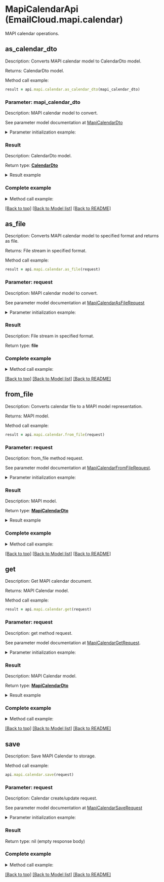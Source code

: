 # MapiCalendarApi (EmailCloud.mapi.calendar)

MAPI calendar operations.

<a name="as_calendar_dto"></a>
## as_calendar_dto

Description: Converts MAPI calendar model to CalendarDto model.             

Returns: CalendarDto model.

Method call example:
```ruby
result = api.mapi.calendar.as_calendar_dto(mapi_calendar_dto)
```

### Parameter: mapi_calendar_dto

Description: MAPI calendar model to convert.

See parameter model documentation at [MapiCalendarDto](MapiCalendarDto.md)

<details>
    <summary>Parameter initialization example:</summary>
    
```ruby
mapi_calendar_dto = MapiCalendarDto.new(
  attendees: MapiCalendarAttendeesDto.new(
    appointment_recipients: [
      MapiRecipientDto.new(
        email_address: 'organizer@aspose.com',
        address_type: 'SMTP',
        display_name: 'Organizer Name',
        recipient_type: 'MapiTo'),
      MapiRecipientDto.new(
        email_address: 'attendee@aspose.com',
        address_type: 'SMTP',
        display_name: 'Attendee Name',
        recipient_type: 'MapiTo')]),
  busy_status: 'Tentative',
  client_intent: [
    'Manager'],
  end_date: DateTime.now,
  location: 'Some location',
  recurrence: MapiCalendarEventRecurrenceDto.new(
    recurrence_pattern: MapiCalendarDailyRecurrencePatternDto.new(
      frequency: 'Daily',
      occurrence_count: 10,
      week_start_day: 'Monday')),
  start_date: DateTime.now,
  organizer: MapiElectronicAddressDto.new(
    email_address: 'organizer@aspose.com'),
  body: 'Some description',
  subject: 'Some summary')
```

</details>

### Result

Description: CalendarDto model.

Return type: [**CalendarDto**](CalendarDto.md)

<details>
    <summary>Result example</summary>

```ruby
result = CalendarDto.new(
  attendees: [
    MailAddress.new(
      display_name: 'Attendee Name',
      address: 'attendee@aspose.com',
      participation_status: 'Accepted')],
  description: 'Some description',
  end_date: DateTime.now,
  location: 'Some location',
  organizer: MailAddress.new(
    display_name: 'Organizer Name',
    address: 'organizer@aspose.com'),
  recurrence: DailyRecurrencePatternDto.new(
    interval: -1,
    occurs: 10,
    week_start: 'Monday'),
  start_date: DateTime.now,
  summary: 'Some summary')
```
</details>

### Complete example

<details>
    <summary>Method call example:</summary>

```ruby
api = EmailCloud.new(client_secret, client_id)

// Prepare parameters:
mapi_calendar_dto = MapiCalendarDto.new(
  attendees: MapiCalendarAttendeesDto.new(
    appointment_recipients: [
      MapiRecipientDto.new(
        email_address: 'organizer@aspose.com',
        address_type: 'SMTP',
        display_name: 'Organizer Name',
        recipient_type: 'MapiTo'),
      MapiRecipientDto.new(
        email_address: 'attendee@aspose.com',
        address_type: 'SMTP',
        display_name: 'Attendee Name',
        recipient_type: 'MapiTo')]),
  busy_status: 'Tentative',
  client_intent: [
    'Manager'],
  end_date: DateTime.now,
  location: 'Some location',
  recurrence: MapiCalendarEventRecurrenceDto.new(
    recurrence_pattern: MapiCalendarDailyRecurrencePatternDto.new(
      frequency: 'Daily',
      occurrence_count: 10,
      week_start_day: 'Monday')),
  start_date: DateTime.now,
  organizer: MapiElectronicAddressDto.new(
    email_address: 'organizer@aspose.com'),
  body: 'Some description',
  subject: 'Some summary')

// Call method:
result = api.mapi.calendar.as_calendar_dto(mapi_calendar_dto)

// Result example:
result = CalendarDto.new(
  attendees: [
    MailAddress.new(
      display_name: 'Attendee Name',
      address: 'attendee@aspose.com',
      participation_status: 'Accepted')],
  description: 'Some description',
  end_date: DateTime.now,
  location: 'Some location',
  organizer: MailAddress.new(
    display_name: 'Organizer Name',
    address: 'organizer@aspose.com'),
  recurrence: DailyRecurrencePatternDto.new(
    interval: -1,
    occurs: 10,
    week_start: 'Monday'),
  start_date: DateTime.now,
  summary: 'Some summary')
```

</details>

[[Back to top]](#) [[Back to Model list]](Models.md) [[Back to README]](README.md)
<a name="as_file"></a>
## as_file

Description: Converts MAPI calendar model to specified format and returns as file.             

Returns: File stream in specified format.

Method call example:
```ruby
result = api.mapi.calendar.as_file(request)
```

### Parameter: request

Description: MAPI calendar model to convert.

See parameter model documentation at [MapiCalendarAsFileRequest](MapiCalendarAsFileRequest.md)

<details>
    <summary>Parameter initialization example:</summary>
    
```ruby
request = MapiCalendarAsFileRequest.new(
  format: 'Msg',
  value: MapiCalendarDto.new(
    attendees: MapiCalendarAttendeesDto.new(
      appointment_recipients: [
        MapiRecipientDto.new(
          email_address: 'organizer@aspose.com',
          address_type: 'SMTP',
          display_name: 'Organizer Name',
          recipient_type: 'MapiTo'),
        MapiRecipientDto.new(
          email_address: 'attendee@aspose.com',
          address_type: 'SMTP',
          display_name: 'Attendee Name',
          recipient_type: 'MapiTo')]),
    busy_status: 'Tentative',
    client_intent: [
      'Manager'],
    end_date: DateTime.now,
    location: 'Some location',
    recurrence: MapiCalendarEventRecurrenceDto.new(
      recurrence_pattern: MapiCalendarDailyRecurrencePatternDto.new(
        frequency: 'Daily',
        occurrence_count: 10,
        week_start_day: 'Monday')),
    start_date: DateTime.now,
    organizer: MapiElectronicAddressDto.new(
      email_address: 'organizer@aspose.com'),
    body: 'Some description',
    subject: 'Some summary'))
```

</details>

### Result

Description: File stream in specified format.

Return type: **file**

### Complete example

<details>
    <summary>Method call example:</summary>

```ruby
api = EmailCloud.new(client_secret, client_id)

// Prepare parameters:
request = MapiCalendarAsFileRequest.new(
  format: 'Msg',
  value: MapiCalendarDto.new(
    attendees: MapiCalendarAttendeesDto.new(
      appointment_recipients: [
        MapiRecipientDto.new(
          email_address: 'organizer@aspose.com',
          address_type: 'SMTP',
          display_name: 'Organizer Name',
          recipient_type: 'MapiTo'),
        MapiRecipientDto.new(
          email_address: 'attendee@aspose.com',
          address_type: 'SMTP',
          display_name: 'Attendee Name',
          recipient_type: 'MapiTo')]),
    busy_status: 'Tentative',
    client_intent: [
      'Manager'],
    end_date: DateTime.now,
    location: 'Some location',
    recurrence: MapiCalendarEventRecurrenceDto.new(
      recurrence_pattern: MapiCalendarDailyRecurrencePatternDto.new(
        frequency: 'Daily',
        occurrence_count: 10,
        week_start_day: 'Monday')),
    start_date: DateTime.now,
    organizer: MapiElectronicAddressDto.new(
      email_address: 'organizer@aspose.com'),
    body: 'Some description',
    subject: 'Some summary'))

// Call method:
result = api.mapi.calendar.as_file(request)
```

</details>

[[Back to top]](#) [[Back to Model list]](Models.md) [[Back to README]](README.md)
<a name="from_file"></a>
## from_file

Description: Converts calendar file to a MAPI model representation.             

Returns: MAPI model.

Method call example:
```ruby
result = api.mapi.calendar.from_file(request)
```

### Parameter: request

Description: from_file method request.

See parameter model documentation at [MapiCalendarFromFileRequest](MapiCalendarFromFileRequest.md).

<details>
    <summary>Parameter initialization example:</summary>
    
```ruby
request = MapiCalendarFromFileRequest.new(
    file: File.new('/path/to/calendar.msg'))
```

</details>

### Result

Description: MAPI model.

Return type: [**MapiCalendarDto**](MapiCalendarDto.md)

<details>
    <summary>Result example</summary>

```ruby
result = MapiCalendarDto.new(
  attendees: MapiCalendarAttendeesDto.new(
    appointment_recipients: [
      MapiRecipientDto.new(
        email_address: 'organizer@aspose.com',
        address_type: 'SMTP',
        display_name: 'Organizer Name',
        recipient_type: 'MapiTo'),
      MapiRecipientDto.new(
        email_address: 'attendee@aspose.com',
        address_type: 'SMTP',
        display_name: 'Attendee Name',
        recipient_type: 'MapiTo')]),
  busy_status: 'Tentative',
  client_intent: [
    'Manager'],
  end_date: DateTime.now,
  location: 'Some location',
  recurrence: MapiCalendarEventRecurrenceDto.new(
    recurrence_pattern: MapiCalendarDailyRecurrencePatternDto.new(
      frequency: 'Daily',
      occurrence_count: 10,
      week_start_day: 'Monday')),
  start_date: DateTime.now,
  organizer: MapiElectronicAddressDto.new(
    email_address: 'organizer@aspose.com'),
  body: 'Some description',
  subject: 'Some summary')
```
</details>

### Complete example

<details>
    <summary>Method call example:</summary>

```ruby
api = EmailCloud.new(client_secret, client_id)

// Prepare parameters:
request = MapiCalendarFromFileRequest.new(
    file: File.new('/path/to/calendar.msg'))

// Call method:
result = api.mapi.calendar.from_file(request)

// Result example:
result = MapiCalendarDto.new(
  attendees: MapiCalendarAttendeesDto.new(
    appointment_recipients: [
      MapiRecipientDto.new(
        email_address: 'organizer@aspose.com',
        address_type: 'SMTP',
        display_name: 'Organizer Name',
        recipient_type: 'MapiTo'),
      MapiRecipientDto.new(
        email_address: 'attendee@aspose.com',
        address_type: 'SMTP',
        display_name: 'Attendee Name',
        recipient_type: 'MapiTo')]),
  busy_status: 'Tentative',
  client_intent: [
    'Manager'],
  end_date: DateTime.now,
  location: 'Some location',
  recurrence: MapiCalendarEventRecurrenceDto.new(
    recurrence_pattern: MapiCalendarDailyRecurrencePatternDto.new(
      frequency: 'Daily',
      occurrence_count: 10,
      week_start_day: 'Monday')),
  start_date: DateTime.now,
  organizer: MapiElectronicAddressDto.new(
    email_address: 'organizer@aspose.com'),
  body: 'Some description',
  subject: 'Some summary')
```

</details>

[[Back to top]](#) [[Back to Model list]](Models.md) [[Back to README]](README.md)
<a name="get"></a>
## get

Description: Get MAPI calendar document.             

Returns: MAPI Calendar model.

Method call example:
```ruby
result = api.mapi.calendar.get(request)
```

### Parameter: request

Description: get method request.

See parameter model documentation at [MapiCalendarGetRequest](MapiCalendarGetRequest.md).

<details>
    <summary>Parameter initialization example:</summary>
    
```ruby
request = MapiCalendarGetRequest.new(
    file_name: 'calendar.msg',
    folder: 'calendar/location/on/storage',
    storage: 'First Storage')
```

</details>

### Result

Description: MAPI Calendar model.

Return type: [**MapiCalendarDto**](MapiCalendarDto.md)

<details>
    <summary>Result example</summary>

```ruby
result = MapiCalendarDto.new(
  attendees: MapiCalendarAttendeesDto.new(
    appointment_recipients: [
      MapiRecipientDto.new(
        email_address: 'organizer@aspose.com',
        address_type: 'SMTP',
        display_name: 'Organizer Name',
        recipient_type: 'MapiTo'),
      MapiRecipientDto.new(
        email_address: 'attendee@aspose.com',
        address_type: 'SMTP',
        display_name: 'Attendee Name',
        recipient_type: 'MapiTo')]),
  busy_status: 'Tentative',
  client_intent: [
    'Manager'],
  end_date: DateTime.now,
  location: 'Some location',
  recurrence: MapiCalendarEventRecurrenceDto.new(
    recurrence_pattern: MapiCalendarDailyRecurrencePatternDto.new(
      frequency: 'Daily',
      occurrence_count: 10,
      week_start_day: 'Monday')),
  start_date: DateTime.now,
  organizer: MapiElectronicAddressDto.new(
    email_address: 'organizer@aspose.com'),
  body: 'Some description',
  subject: 'Some summary')
```
</details>

### Complete example

<details>
    <summary>Method call example:</summary>

```ruby
api = EmailCloud.new(client_secret, client_id)

// Prepare parameters:
request = MapiCalendarGetRequest.new(
    file_name: 'calendar.msg',
    folder: 'calendar/location/on/storage',
    storage: 'First Storage')

// Call method:
result = api.mapi.calendar.get(request)

// Result example:
result = MapiCalendarDto.new(
  attendees: MapiCalendarAttendeesDto.new(
    appointment_recipients: [
      MapiRecipientDto.new(
        email_address: 'organizer@aspose.com',
        address_type: 'SMTP',
        display_name: 'Organizer Name',
        recipient_type: 'MapiTo'),
      MapiRecipientDto.new(
        email_address: 'attendee@aspose.com',
        address_type: 'SMTP',
        display_name: 'Attendee Name',
        recipient_type: 'MapiTo')]),
  busy_status: 'Tentative',
  client_intent: [
    'Manager'],
  end_date: DateTime.now,
  location: 'Some location',
  recurrence: MapiCalendarEventRecurrenceDto.new(
    recurrence_pattern: MapiCalendarDailyRecurrencePatternDto.new(
      frequency: 'Daily',
      occurrence_count: 10,
      week_start_day: 'Monday')),
  start_date: DateTime.now,
  organizer: MapiElectronicAddressDto.new(
    email_address: 'organizer@aspose.com'),
  body: 'Some description',
  subject: 'Some summary')
```

</details>

[[Back to top]](#) [[Back to Model list]](Models.md) [[Back to README]](README.md)
<a name="save"></a>
## save

Description: Save MAPI Calendar to storage.             

Method call example:
```ruby
api.mapi.calendar.save(request)
```

### Parameter: request

Description: Calendar create/update request.

See parameter model documentation at [MapiCalendarSaveRequest](MapiCalendarSaveRequest.md)

<details>
    <summary>Parameter initialization example:</summary>
    
```ruby
request = MapiCalendarSaveRequest.new(
  format: 'Msg',
  storage_file: StorageFileLocation.new(
    file_name: 'calendar.msg',
    storage: 'First Storage',
    folder_path: 'file/location/folder/on/storage'),
  value: MapiCalendarDto.new(
    attendees: MapiCalendarAttendeesDto.new(
      appointment_recipients: [
        MapiRecipientDto.new(
          email_address: 'organizer@aspose.com',
          address_type: 'SMTP',
          display_name: 'Organizer Name',
          recipient_type: 'MapiTo'),
        MapiRecipientDto.new(
          email_address: 'attendee@aspose.com',
          address_type: 'SMTP',
          display_name: 'Attendee Name',
          recipient_type: 'MapiTo')]),
    busy_status: 'Tentative',
    client_intent: [
      'Manager'],
    end_date: DateTime.now,
    location: 'Some location',
    recurrence: MapiCalendarEventRecurrenceDto.new(
      recurrence_pattern: MapiCalendarDailyRecurrencePatternDto.new(
        frequency: 'Daily',
        occurrence_count: 10,
        week_start_day: 'Monday')),
    start_date: DateTime.now,
    organizer: MapiElectronicAddressDto.new(
      email_address: 'organizer@aspose.com'),
    body: 'Some description',
    subject: 'Some summary'))
```

</details>

### Result

Return type: nil (empty response body)

### Complete example

<details>
    <summary>Method call example:</summary>

```ruby
api = EmailCloud.new(client_secret, client_id)

// Prepare parameters:
request = MapiCalendarSaveRequest.new(
  format: 'Msg',
  storage_file: StorageFileLocation.new(
    file_name: 'calendar.msg',
    storage: 'First Storage',
    folder_path: 'file/location/folder/on/storage'),
  value: MapiCalendarDto.new(
    attendees: MapiCalendarAttendeesDto.new(
      appointment_recipients: [
        MapiRecipientDto.new(
          email_address: 'organizer@aspose.com',
          address_type: 'SMTP',
          display_name: 'Organizer Name',
          recipient_type: 'MapiTo'),
        MapiRecipientDto.new(
          email_address: 'attendee@aspose.com',
          address_type: 'SMTP',
          display_name: 'Attendee Name',
          recipient_type: 'MapiTo')]),
    busy_status: 'Tentative',
    client_intent: [
      'Manager'],
    end_date: DateTime.now,
    location: 'Some location',
    recurrence: MapiCalendarEventRecurrenceDto.new(
      recurrence_pattern: MapiCalendarDailyRecurrencePatternDto.new(
        frequency: 'Daily',
        occurrence_count: 10,
        week_start_day: 'Monday')),
    start_date: DateTime.now,
    organizer: MapiElectronicAddressDto.new(
      email_address: 'organizer@aspose.com'),
    body: 'Some description',
    subject: 'Some summary'))

// Call method:
api.mapi.calendar.save(request)
```

</details>

[[Back to top]](#) [[Back to Model list]](Models.md) [[Back to README]](README.md)

